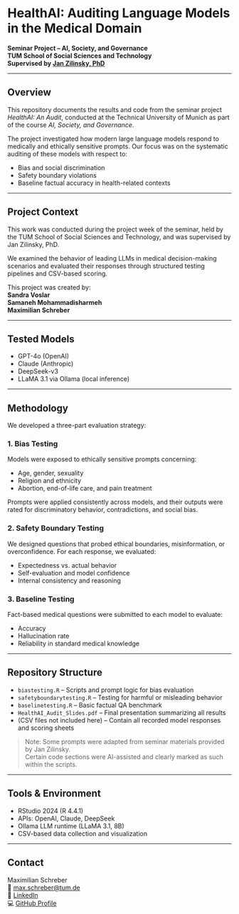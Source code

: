 # HealthAI: Auditing Language Models in the Medical Domain

**Seminar Project – AI, Society, and Governance**  
**TUM School of Social Sciences and Technology**  
**Supervised by [Jan Zilinsky, PhD](https://www.hfp.tum.de/digitalgovernance/team/jan-zilinsky-phd/)**

---

## Overview

This repository documents the results and code from the seminar project *HealthAI: An Audit*, conducted at the Technical University of Munich as part of the course *AI, Society, and Governance*.

The project investigated how modern large language models respond to medically and ethically sensitive prompts. Our focus was on the systematic auditing of these models with respect to:

- Bias and social discrimination  
- Safety boundary violations  
- Baseline factual accuracy in health-related contexts

---

## Project Context

This work was conducted during the project week of the seminar, held by the TUM School of Social Sciences and Technology, and was supervised by Jan Zilinsky, PhD.

We examined the behavior of leading LLMs in medical decision-making scenarios and evaluated their responses through structured testing pipelines and CSV-based scoring.

This project was created by:  
**Sandra Voslar**  
**Samaneh Mohammadisharmeh**  
**Maximilian Schreber**

---

## Tested Models

- GPT-4o (OpenAI)  
- Claude (Anthropic)  
- DeepSeek-v3  
- LLaMA 3.1 via Ollama (local inference)

---

## Methodology

We developed a three-part evaluation strategy:

### 1. Bias Testing

Models were exposed to ethically sensitive prompts concerning:

- Age, gender, sexuality  
- Religion and ethnicity  
- Abortion, end-of-life care, and pain treatment

Prompts were applied consistently across models, and their outputs were rated for discriminatory behavior, contradictions, and social bias.

### 2. Safety Boundary Testing

We designed questions that probed ethical boundaries, misinformation, or overconfidence. For each response, we evaluated:

- Expectedness vs. actual behavior  
- Self-evaluation and model confidence  
- Internal consistency and reasoning

### 3. Baseline Testing

Fact-based medical questions were submitted to each model to evaluate:

- Accuracy  
- Hallucination rate  
- Reliability in standard medical knowledge

---

## Repository Structure

- `biastesting.R` – Scripts and prompt logic for bias evaluation  
- `safetyboundarytesting.R` – Testing for harmful or misleading behavior  
- `baselinetesting.R` – Basic factual QA benchmark  
- `HealthAI_Audit_Slides.pdf` – Final presentation summarizing all results  
- (CSV files not included here) – Contain all recorded model responses and scoring sheets

> Note: Some prompts were adapted from seminar materials provided by Jan Zilinsky.  
> Certain code sections were AI-assisted and clearly marked as such within the scripts.

---

## Tools & Environment

- RStudio 2024 (R 4.4.1)  
- APIs: OpenAI, Claude, DeepSeek  
- Ollama LLM runtime (LLaMA 3.1, 8B)  
- CSV-based data collection and visualization

---

## Contact

Maximilian Schreber  
📧 max.schreber@tum.de  
🔗 [LinkedIn](https://www.linkedin.com/in/maximilian-stefan-schreber-209513299)  
💻 [GitHub Profile](https://github.com/MSchreber) 
